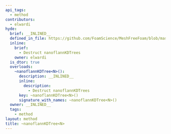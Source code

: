```yaml
---
api_tags:
  - method
contributors:
  - elwardi
hyde:
  brief: __INLINED__
  defined_in_file: https://github.com/FoamScience/MeshFreeFoam/blob/master/src/meshfree/kdTrees/nanoflannKDTree/nanoflannKDTree.H
  inline:
    brief:
      - Destruct nanoflannKDTrees
    owner: elwardi
  is_dtor: true
  overloads:
    ~nanoflannKDTree<N>():
      description: __INLINED__
      inline:
        description:
          - Destruct nanoflannKDTrees
      key: ~nanoflannKDTree<N>()
      signature_with_names: ~nanoflannKDTree<N>()
  owner: __INLINED__
  tags:
    - method
layout: method
title: ~nanoflannKDTree<N>
---
```

